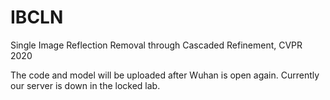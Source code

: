 # IBCLN
Single Image Reflection Removal through Cascaded Refinement, CVPR 2020


The code and model will be uploaded after Wuhan is open again.  Currently our server is down in the locked lab. 
